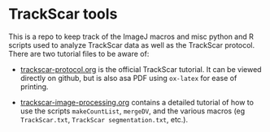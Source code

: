 
# TrackScar tools

This is a repo to keep track of the ImageJ macros and misc python and R scripts used to analyze TrackScar data as well as the TrackScar protocol. There are two tutorial files to be aware of:

- [trackscar-protocol.org](trackscar-protocol.org) is the official TrackScar tutorial. It can be viewed directly on github, but is also asa PDF using `ox-latex` for ease of printing.

- [trackscar-image-processing.org](trackscar-image-processing.org) contains a detailed tutorial of how to use the scripts `makeCountList`, `mergeDV`, and the various macros (eg `TrackScar.txt`, `TrackScar segmentation.txt`, etc.).

